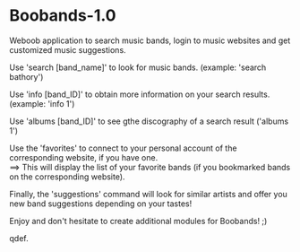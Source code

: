 # Boobands-1.0
Weboob application to search music bands, login to music websites and get customized music suggestions.

Use 'search [band_name]' to look for music bands. (example: 'search bathory')

Use 'info [band_ID]' to obtain more information on your search results. (example: 'info 1')

Use 'albums [band_ID]' to see gthe discography of a search result ('albums 1')

Use the 'favorites' to connect to your personal account of the corresponding website, if you have one.
<br>==> This will display the list of your favorite bands (if you bookmarked bands on the corresponding website).

Finally, the 'suggestions' command will look for similar artists and offer you new band suggestions depending on your tastes!

Enjoy and don't hesitate to create additional modules for Boobands! ;)

qdef.

